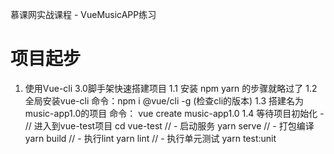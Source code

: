 慕课网实战课程 - VueMusicAPP练习

# 项目起步
1. 使用Vue-cli 3.0脚手架快速搭建项目
    1.1 安装 npm yarn 的步骤就略过了
    1.2 全局安装vue-cli  命令：npm i @vue/cli -g (检查cli的版本)
    1.3 搭建名为music-app1.0的项目 命令： vue create music-app1.0
    1.4 等待项目初始化 - // 进入到vue-test项目 cd vue-test // - 启动服务 yarn serve // - 打包编译 yarn build // - 执行lint yarn lint // - 执行单元测试 yarn test:unit